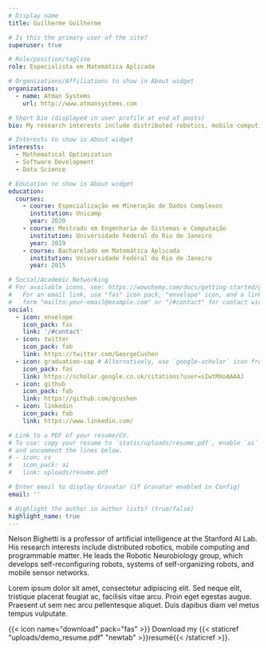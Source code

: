 ```yaml
---
# Display name
title: Guilherme Guilherme

# Is this the primary user of the site?
superuser: true

# Role/position/tagline
role: Especialista em Matemática Aplicada

# Organizations/Affiliations to show in About widget
organizations:
  - name: Atman Systems
    url: http://www.atmansystems.com

# Short bio (displayed in user profile at end of posts)
bio: My research interests include distributed robotics, mobile computing and programmable matter.

# Interests to show in About widget
interests:
  - Mathematical Optimization
  - Software Development
  - Data Science

# Education to show in About widget
education:
  courses:
    - course: Especialização em Mineração de Dados Complexos
      institution: Unicamp
      year: 2020
    - course: Mestrado em Engenharia de Sistemas e Computação
      institution: Universidade Federal do Rio de Janeiro
      year: 2019
    - course: Bacharelado em Matemática Aplicada
      institution: Universidade Federal do Rio de Janeiro
      year: 2015

# Social/Academic Networking
# For available icons, see: https://wowchemy.com/docs/getting-started/page-builder/#icons
#   For an email link, use "fas" icon pack, "envelope" icon, and a link in the
#   form "mailto:your-email@example.com" or "/#contact" for contact widget.
social:
  - icon: envelope
    icon_pack: fas
    link: '/#contact'
  - icon: twitter
    icon_pack: fab
    link: https://twitter.com/GeorgeCushen
  - icon: graduation-cap # Alternatively, use `google-scholar` icon from `ai` icon pack
    icon_pack: fas
    link: https://scholar.google.co.uk/citations?user=sIwtMXoAAAAJ
  - icon: github
    icon_pack: fab
    link: https://github.com/gcushen
  - icon: linkedin
    icon_pack: fab
    link: https://www.linkedin.com/

# Link to a PDF of your resume/CV.
# To use: copy your resume to `static/uploads/resume.pdf`, enable `ai` icons in `params.toml`,
# and uncomment the lines below.
# - icon: cv
#   icon_pack: ai
#   link: uploads/resume.pdf

# Enter email to display Gravatar (if Gravatar enabled in Config)
email: ''

# Highlight the author in author lists? (true/false)
highlight_name: true
---
```


Nelson Bighetti is a professor of artificial intelligence at the Stanford AI Lab. His research interests include distributed robotics, mobile computing and programmable matter. He leads the Robotic Neurobiology group, which develops self-reconfiguring robots, systems of self-organizing robots, and mobile sensor networks.

Lorem ipsum dolor sit amet, consectetur adipiscing elit. Sed neque elit, tristique placerat feugiat ac, facilisis vitae arcu. Proin eget egestas augue. Praesent ut sem nec arcu pellentesque aliquet. Duis dapibus diam vel metus tempus vulputate.

{{< icon name="download" pack="fas" >}} Download my {{< staticref "uploads/demo_resume.pdf" "newtab" >}}resumé{{< /staticref >}}.
